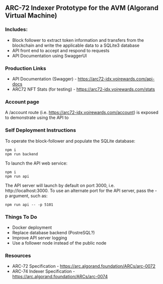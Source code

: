 ## ARC-72 Indexer Prototype for the AVM (Algorand Virtual Machine)

### Includes:
* Block follower to extract token information and transfers from the blockchain
and write the applicable data to a SQLite3 database
* API front end to accept and respond to requests
* API Documentation using SwaggerUI

### Production Links
* API Documentation (Swagger) - https://arc72-idx.voirewards.com/api-docs
* ARC72 NFT Stats (for testing) - https://arc72-idx.voirewards.com/stats

### Account page
A /account route (i.e. https://arc72-idx.voirewards.com/account) is
exposed to demonstrate using the API to 

### Self Deployment Instructions
To operate the block-follower and populate the SQLite database:
```
npm i
npm run backend
```

To launch the API web service:
```
npm i
npm run api
```

The API server will launch by default on port 3000, i.e. http://localhost:3000.
To use an alternate port for the API server, pass the -p argument, such as:
```
npm run api -- -p 5101
```

### Things To Do
* Docker deployment
* Replace database backend (PostreSQL?)
* Improve API server logging
* Use a follower node instead of the public node

### Resources
* ARC-72 Specification - https://arc.algorand.foundation/ARCs/arc-0072
* ARC-74 Indexer Specification - https://arc.algorand.foundation/ARCs/arc-0074
